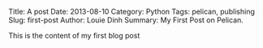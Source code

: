 Title: A post
Date: 2013-08-10
Category: Python
Tags: pelican, publishing
Slug: first-post
Author: Louie Dinh
Summary: My First Post on Pelican.

This is the content of my first blog post

